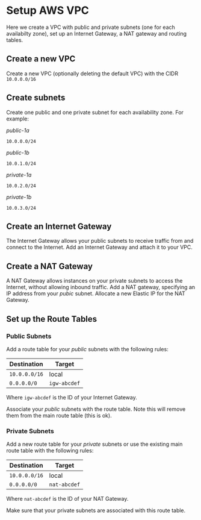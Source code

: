 # Setup AWS VPC

Here we create a VPC with public and private subnets (one for each availabilty zone), set up an Internet Gateway, a NAT gateway and routing tables.

## Create a new VPC

Create a new VPC (optionally deleting the default VPC) with the CIDR `10.0.0.0/16`

## Create subnets

Create one public and one private subnet for each availability zone. For example:

*public-1a*

```
10.0.0.0/24
```

*public-1b*

```
10.0.1.0/24
```

*private-1a*

```
10.0.2.0/24
```

*private-1b*

```
10.0.3.0/24
```

## Create an Internet Gateway

The Internet Gateway allows your public subnets to receive traffic from and connect to the Internet. Add an Internet Gateway and attach it to your VPC.

## Create a NAT Gateway

A NAT Gateway allows instances on your private subnets to access the Internet, without allowing inbound traffic. Add a NAT gateway, specifying an IP address from your *pubic* subnet. Allocate a new Elastic IP for the NAT Gateway.

## Set up the Route Tables

### Public Subnets

Add a route table for your *public* subnets with the following rules:

| Destination   | Target       |
| ------------- |------------- |
| `10.0.0.0/16` | local        |
| `0.0.0.0/0`   | `igw-abcdef` |

Where `igw-abcdef` is the ID of your Internet Gateway.

Associate your *public* subnets with the route table. Note this will remove them from the main route table (this is ok).

### Private Subnets

Add a new route table for your *private* subnets or use the existing main route table with the following rules:

| Destination   | Target       |
| ------------- |------------- |
| `10.0.0.0/16` | local        |
| `0.0.0.0/0`   | `nat-abcdef` |

Where `nat-abcdef` is the ID of your NAT Gateway.

Make sure that your private subnets are associated with this route table.
